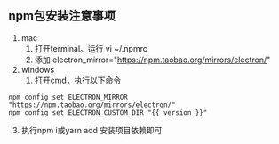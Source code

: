 ## npm包安装注意事项
1. mac 
   1. 打开terminal。运行 vi ~/.npmrc
   2. 添加 electron_mirror="https://npm.taobao.org/mirrors/electron/"
2. windows 
   1. 打开cmd，执行以下命令
```
npm config set ELECTRON_MIRROR "https://npm.taobao.org/mirrors/electron/"
npm config set ELECTRON_CUSTOM_DIR "{{ version }}"
```
3. 执行npm i或yarn add 安装项目依赖即可